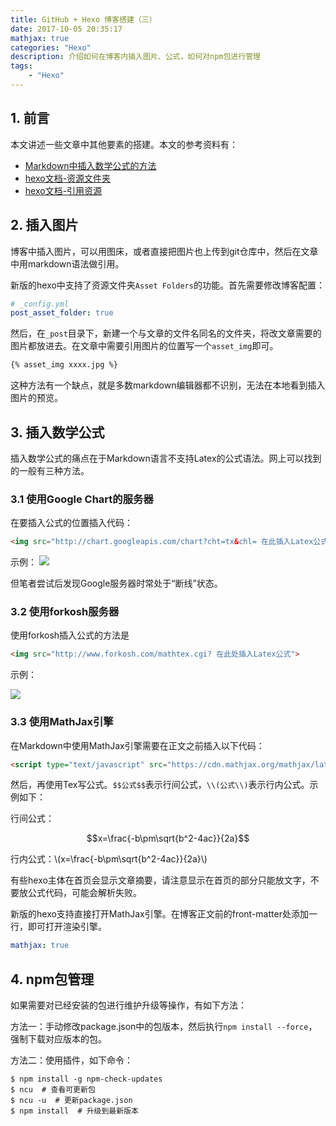 ```yaml
---
title: GitHub + Hexo 博客搭建（三）
date: 2017-10-05 20:35:17
mathjax: true
categories: "Hexo"
description: 介绍如何在博客内插入图片、公式，如何对npm包进行管理
tags: 
    - "Hexo"
---
```



## 1. 前言
本文讲述一些文章中其他要素的搭建。本文的参考资料有：
* [Markdown中插入数学公式的方法](http://blog.csdn.net/xiahouzuoxin/article/details/26478179)
* [hexo文档-资源文件夹](https://hexo.io/docs/asset-folders)
* [hexo文档-引用资源](https://hexo.io/docs/tag-plugins#Include-Assets)

<!-- more -->

## 2. 插入图片
博客中插入图片，可以用图床，或者直接把图片也上传到git仓库中，然后在文章中用markdown语法做引用。

新版的hexo中支持了资源文件夹`Asset Folders`的功能。首先需要修改博客配置：
```yaml
# _config.yml
post_asset_folder: true
```
然后，在`_post`目录下，新建一个与文章的文件名同名的文件夹，将改文章需要的图片都放进去。在文章中需要引用图片的位置写一个`asset_img`即可。
```txt
{% asset_img xxxx.jpg %}
```
这种方法有一个缺点，就是多数markdown编辑器都不识别，无法在本地看到插入图片的预览。

## 3. 插入数学公式
插入数学公式的痛点在于Markdown语言不支持Latex的公式语法。网上可以找到的一般有三种方法。
### 3.1 使用Google Chart的服务器
在要插入公式的位置插入代码：
```html
<img src="http://chart.googleapis.com/chart?cht=tx&chl= 在此插入Latex公式" style="border:none;">
```
示例：
<img src="http://chart.googleapis.com/chart?cht=tx&chl=\Large x=\frac{-b\pm\sqrt{b^2-4ac}}{2a}" style="border:none;">

但笔者尝试后发现Google服务器时常处于“断线”状态。

### 3.2 使用forkosh服务器
使用forkosh插入公式的方法是
```html
<img src="http://www.forkosh.com/mathtex.cgi? 在此处插入Latex公式">
```
示例：

<img src="http://www.forkosh.com/mathtex.cgi? \Large x=\frac{-b\pm\sqrt{b^2-4ac}}{2a}">


### 3.3 使用MathJax引擎
在Markdown中使用MathJax引擎需要在正文之前插入以下代码：
```html
<script type="text/javascript" src="https://cdn.mathjax.org/mathjax/latest/MathJax.js?config=default"></script>
```

然后，再使用Tex写公式。`$$公式$$`表示行间公式，`\\(公式\\)`表示行内公式。示例如下：

行间公式：

$$x=\frac{-b\pm\sqrt{b^2-4ac}}{2a}$$

行内公式：\\(x=\frac{-b\pm\sqrt{b^2-4ac}}{2a}\\)

有些hexo主体在首页会显示文章摘要，请注意显示在首页的部分只能放文字，不要放公式代码，可能会解析失败。

新版的hexo支持直接打开MathJax引擎。在博客正文前的front-matter处添加一行，即可打开渲染引擎。
```yaml
mathjax: true
```

## 4. npm包管理
如果需要对已经安装的包进行维护升级等操作，有如下方法：

方法一：手动修改package.json中的包版本，然后执行`npm install --force`，强制下载对应版本的包。

方法二：使用插件，如下命令：
```shell
$ npm install -g npm-check-updates
$ ncu  # 查看可更新包
$ ncu -u  # 更新package.json
$ npm install  # 升级到最新版本
```


